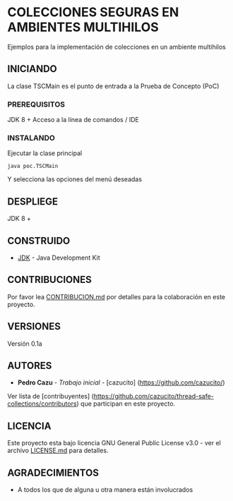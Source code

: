 # COLECCIONES SEGURAS EN AMBIENTES MULTIHILOS

Ejemplos para la implementación de colecciones en un ambiente multihilos

## INICIANDO

La clase TSCMain es el punto de entrada a la Prueba de Concepto (PoC)

### PREREQUISITOS

JDK 8 +
Acceso a la línea de comandos / IDE


### INSTALANDO

Ejecutar la clase principal

```
java poc.TSCMain
```

Y selecciona las opciones del menú deseadas


## DESPLIEGE

JDK 8 +

## CONSTRUIDO

* [JDK](http://www.oracle.com/technetwork/java/javase/overview/index.html) - Java Development Kit


## CONTRIBUCIONES

Por favor lea [CONTRIBUCION.md](CONTRIBUCION.md) por detalles para la colaboración en este proyecto.

## VERSIONES

Versión 0.1a 

## AUTORES

* **Pedro Cazu** - *Trabajo inicial* - [cazucito] (https://github.com/cazucito/)

Ver lista de [contribuyentes] (https://github.com/cazucito/thread-safe-collections/contributors) que participan en este proyecto.

## LICENCIA

Este proyecto esta bajo licencia GNU General Public License v3.0 - ver el archivo [LICENSE.md](LICENSE.md) para detalles.

## AGRADECIMIENTOS

* A todos los que de alguna u otra manera están involucrados
